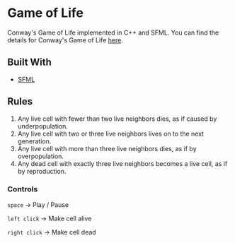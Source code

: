 # Game of Life

Conway's Game of Life implemented in C++ and SFML. You can find the details for Conway's Game of Life [here](https://en.wikipedia.org/wiki/Conway%27s_Game_of_Life).

## Built With

- [SFML](https://www.sfml-dev.org/)

## Rules

1. Any live cell with fewer than two live neighbors dies, as if caused by underpopulation.
2. Any live cell with two or three live neighbors lives on to the next generation.
3. Any live cell with more than three live neighbors dies, as if by overpopulation.
4. Any dead cell with exactly three live neighbors becomes a live cell, as if by reproduction.

### Controls

`space`       -> Play / Pause

`left click`  -> Make cell alive

`right click` -> Make cell dead
